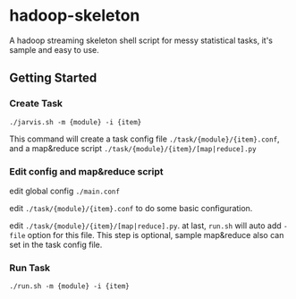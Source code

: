 # hadoop-skeleton

A hadoop streaming skeleton shell script for messy statistical tasks, it's sample and easy to use.


Getting Started
----------------

### Create Task

`./jarvis.sh -m {module} -i {item}`

This command will create a task config file `./task/{module}/{item}.conf`, and a map&reduce script `./task/{module}/{item}/[map|reduce].py`

### Edit config and map&reduce script

edit global config `./main.conf`

edit `./task/{module}/{item}.conf` to do some basic configuration.

edit `./task/{module}/{item}/[map|reduce].py`. at last, `run.sh` will auto add `-file` option for this file. This step is optional, sample map&reduce also can set in the task config file.

### Run Task

`./run.sh -m {module} -i {item}`
